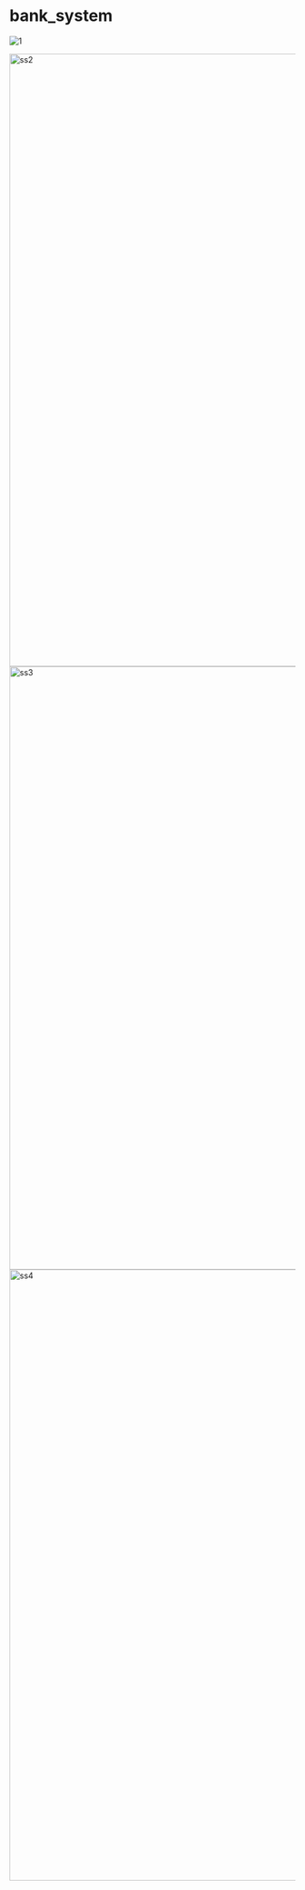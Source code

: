 # bank_system
![1](https://github.com/Strom5112/Basic_Banking_System_Sparks_Foundation/assets/137179956/bea82a20-7ca4-4962-9b31-c8497af68513)

<img width="1080" alt="ss2" src="https://user-images.githubusercontent.com/102908610/208395865-76aa1574-7493-4df2-8376-fc3b80df0812.png">
<img width="1063" alt="ss3" src="https://user-images.githubusercontent.com/102908610/208395883-14153c09-4c6b-4ea9-b9ff-3eb4c5cddebf.png">
<img width="1077" alt="ss4" src="https://user-images.githubusercontent.com/102908610/208395906-a0a4aeb4-5f38-49b1-89c5-60b74a58dc10.png">
